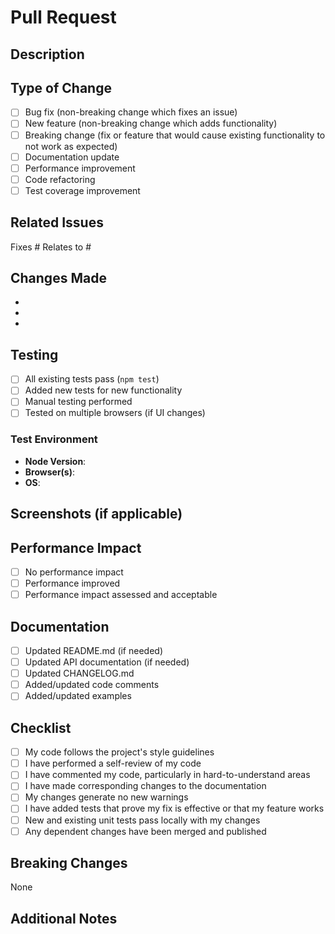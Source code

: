 # Pull Request

## Description

<!-- Provide a clear description of what this PR does -->

## Type of Change

<!-- Mark the relevant option with an "x" -->

- [ ] Bug fix (non-breaking change which fixes an issue)
- [ ] New feature (non-breaking change which adds functionality)
- [ ] Breaking change (fix or feature that would cause existing functionality to
      not work as expected)
- [ ] Documentation update
- [ ] Performance improvement
- [ ] Code refactoring
- [ ] Test coverage improvement

## Related Issues

<!-- Link to related issues. Use "Fixes #123" to auto-close issues when PR is merged -->

Fixes # Relates to #

## Changes Made

<!-- List the specific changes made in this PR -->

-
-
-

## Testing

<!-- Describe the tests you ran to verify your changes -->

- [ ] All existing tests pass (`npm test`)
- [ ] Added new tests for new functionality
- [ ] Manual testing performed
- [ ] Tested on multiple browsers (if UI changes)

### Test Environment

- **Node Version**:
- **Browser(s)**:
- **OS**:

## Screenshots (if applicable)

<!-- Add screenshots or GIFs if your changes affect the visual output -->

## Performance Impact

<!-- Describe any performance implications of your changes -->

- [ ] No performance impact
- [ ] Performance improved
- [ ] Performance impact assessed and acceptable

## Documentation

- [ ] Updated README.md (if needed)
- [ ] Updated API documentation (if needed)
- [ ] Updated CHANGELOG.md
- [ ] Added/updated code comments
- [ ] Added/updated examples

## Checklist

<!-- Mark completed items with an "x" -->

- [ ] My code follows the project's style guidelines
- [ ] I have performed a self-review of my code
- [ ] I have commented my code, particularly in hard-to-understand areas
- [ ] I have made corresponding changes to the documentation
- [ ] My changes generate no new warnings
- [ ] I have added tests that prove my fix is effective or that my feature works
- [ ] New and existing unit tests pass locally with my changes
- [ ] Any dependent changes have been merged and published

## Breaking Changes

<!-- If this PR introduces breaking changes, describe them here and provide migration instructions -->

None

## Additional Notes

<!-- Add any additional information that reviewers should know -->
